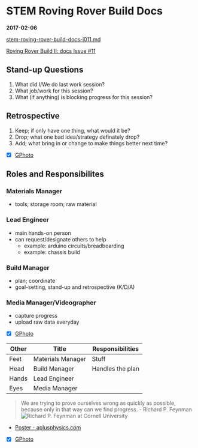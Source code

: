 # STEM Roving Rover Build Docs
__2017-02-06__

[stem-roving-rover-build-docs-i011.md](https://github.com/janzeteachesit/Learning-Diary/blob/20170204/docs/_drafts/stem-roving-rover-build-docs-i011.md)

[Roving Rover Build II: docs Issue #11](https://github.com/janzeteachesit/Learning-Diary/issues/11)


## Stand-up Questions
1. What did I/We do last work session?
2. What job/work for this session?
3. What (if anything) is blocking progress for this session?

## Retrospective
1. Keep; if only have one thing, what would it be?
2. Drop; what one bad idea/strategy definately drop?
3. Add; what bring in or change to make things better next time?

- [X] [GPhoto](https://goo.gl/photos/pbKHP7B5ryaEpe1X7)

## Roles and Responsibilites
### Materials Manager
- tools; storage room; raw material 

### Lead Engineer
- main hands-on person
- can request/designate others to help
   - example: arduino circuits/breadboarding
   - example: chassis build

### Build Manager
- plan; coordinate
- goal-setting, stand-up and retrospective (K/D/A)

### Media Manager/Videographer
- capture progress
- upload raw data everyday

- [X] [GPhoto](https://goo.gl/photos/e5J1m2RMkH9ym4758)


Other| Title | Responsibilities 
-----|-------|-----------------
Feet|Materials Manager|Stuff
Head|Build Manager|Handles the plan
Hands|Lead Engineer| 
Eyes|Media Manager|


> We are trying to prove ourselves wrong as quickly as possible, because only in that way can we find progress.  - Richard P. Feynman
![Richard P. Feynman at Cornell University](https://upload.wikimedia.org/wikipedia/it/0/0b/Richard-feynman.jpg)
- [Poster - aplusphysics.com](https://docs.google.com/viewer?url=http://aplusphysics.com/community/screenshots/monthly_05_2013/8a882a005f80803c07fb1a23cc2574cf-feynman.pdf)
- [X] [GPhoto](https://goo.gl/photos/1ZHSNcmFGVc7pDSz6)
